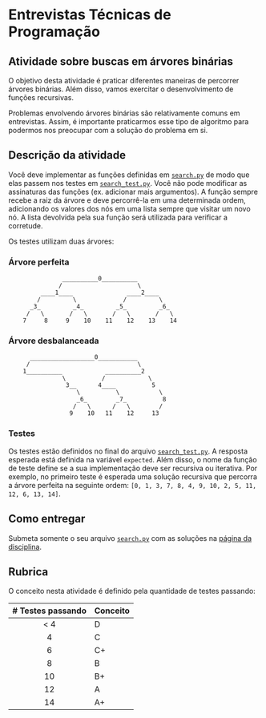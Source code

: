 # Entrevistas Técnicas de Programação

## Atividade sobre buscas em árvores binárias

O objetivo desta atividade é praticar diferentes maneiras de percorrer árvores
binárias. Além disso, vamos exercitar o desenvolvimento de funções recursivas.

Problemas envolvendo árvores binárias são relativamente comuns em entrevistas.
Assim, é importante praticarmos esse tipo de algoritmo para podermos nos preocupar
com a solução do problema em si.

## Descrição da atividade

Você deve implementar as funções definidas em [`search.py`](search.py) de modo
que elas passem nos testes em [`search_test.py`](search_test.py). Você não pode
modificar as assinaturas das funções (ex. adicionar mais argumentos). A função
sempre recebe a raiz da árvore e deve percorrê-la em uma determinada ordem, adicionando
os valores dos nós em uma lista sempre que visitar um novo nó. A lista devolvida
pela sua função será utilizada para verificar a corretude.

Os testes utilizam duas árvores:

### Árvore perfeita

```
               __________0__________
              /                     \
         ____1____               ____2____
        /         \             /         \
      _3_         _4_         _5_         _6_
     /   \       /   \       /   \       /   \
    7     8     9    10    11    12    13    14
```

### Árvore desbalanceada

```
      __________________0___________
     /                              \
    1__________            __________2
               \          /            \
                3__      4____          5
                   \          \           \
                   _6_        _7_          8
                  /   \      /   \        /
                 9    10   11    12     13
```

### Testes

Os testes estão definidos no final do arquivo [`search_test.py`](search_test.py).
A resposta esperada está definida na variável `expected`. Além disso, o nome da
função de teste define se a sua implementação deve ser recursiva ou iterativa.
Por exemplo, no primeiro teste é esperada uma solução recursiva que percorra a
árvore perfeita na seguinte ordem: `[0, 1, 3, 7, 8, 4, 9, 10, 2, 5, 11, 12, 6, 13, 14]`.

## Como entregar

Submeta somente o seu arquivo [`search.py`](search.py) com as soluções na [página da disciplina](http://ensino.kurauchi.com.br/entrevistas/).

## Rubrica

O conceito nesta atividade é definido pela quantidade de testes passando:

| # Testes passando | Conceito |
| :---------------: | :------- |
|       < 4         |    D     |
|         4         |    C     |
|         6         |    C+    |
|         8         |    B     |
|         10        |    B+    |
|         12        |    A     |
|         14        |    A+    |
